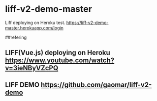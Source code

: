 # liff-v2-demo-master
Liff deploying on Heroku test.
https://liff-v2-demo-master.herokuapp.com/login

##refering 

## LIFF(Vue.js) deploying on Heroku https://www.youtube.com/watch?v=3ieNByVZcPQ

## LIFF DEMO https://github.com/gaomar/liff-v2-demo
